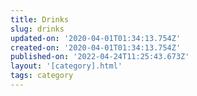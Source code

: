 ```yaml
---
title: Drinks
slug: drinks
updated-on: '2020-04-01T01:34:13.754Z'
created-on: '2020-04-01T01:34:13.754Z'
published-on: '2022-04-24T11:25:43.673Z'
layout: '[category].html'
tags: category
---
```



